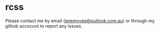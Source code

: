 # rcss

Please contact me by email (jeremyyee@outlook.com.au) or
through my github accocunt to report any issues.

